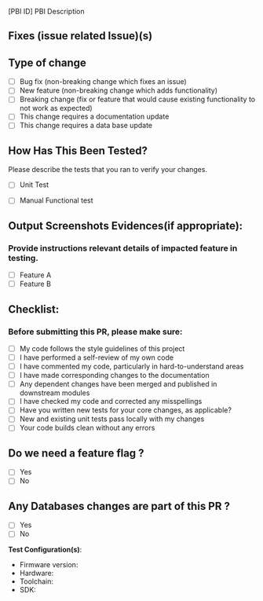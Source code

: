 
<!--- ### Use title as  
- [ ]  [fix]- [bug description] 
- [ ]  [feat]- [new feature description] 
- [ ]  [merge]-[merge branch src to destination] 
-->

[PBI ID] PBI Description

## Fixes  (issue related Issue)(s)


## Type of change

- [ ] Bug fix (non-breaking change which fixes an issue)
- [ ] New feature (non-breaking change which adds functionality)
- [ ] Breaking change (fix or feature that would cause existing functionality to not work as expected)
- [ ] This change requires a documentation update
- [ ] This change requires a data base update

## How Has This Been Tested?

Please describe the tests that you ran to verify your changes. 

- [ ] Unit Test 
- [ ] Manual Functional test


## Output Screenshots Evidences(if appropriate):



### Provide instructions relevant details of impacted feature in testing.
- [ ] Feature A
- [ ] Feature B

## Checklist:
### Before submitting this PR, please make sure: 

- [ ] My code follows the style guidelines of this project
- [ ] I have performed a self-review of my own code
- [ ] I have commented my code, particularly in hard-to-understand areas
- [ ] I have made corresponding changes to the documentation
- [ ] Any dependent changes have been merged and published in downstream modules
- [ ] I have checked my code and corrected any misspellings
- [ ] Have you written new tests for your core changes, as applicable?
- [ ] New and existing unit tests pass locally with my changes
- [ ] Your code builds clean without any errors

## Do we need a feature flag ?
- [ ] Yes
- [ ] No

## Any Databases changes are part of this PR ?
- [ ] Yes
- [ ] No

**Test Configuration(s)**:

* Firmware version:
* Hardware:
* Toolchain:
* SDK:

